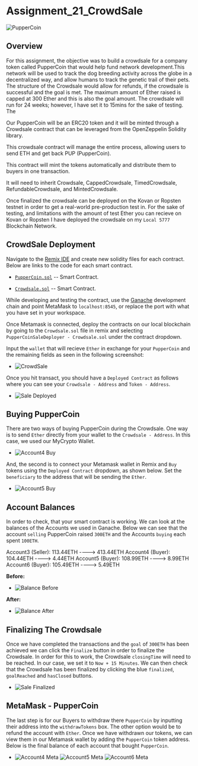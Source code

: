 # Assignment_21_CrowdSale

![PupperCoin](Screenshots/crowd.png)

## Overview

For this assignment, the objective was to build a crowdsale for a company token called PupperCoin that would help fund network development.This network will be used to track the dog breeding activity across the globe in a decentralized way, and allow humans to track the genetic trail of their pets. The structure of the Crowdsale would allow for refunds, if the crowdsale is successful and the goal is met. The maximum amount of Ether raised is capped at 300 Ether and this is also the goal amount. The crowdsale will run for 24 weeks; however, I have set it to 15mins for the sake of testing. The 

Our PupperCoin will be an ERC20 token and it will be minted through a Crowdsale contract that can be leveraged from the OpenZeppelin Solidity library.

This crowdsale contract will manage the entire process, allowing users to send ETH and get back PUP (PupperCoin).

This contract will mint the tokens automatically and distribute them to buyers in one transaction.

It will need to inherit Crowdsale, CappedCrowdsale, TimedCrowdsale, RefundableCrowdsale, and MintedCrowdsale.

Once finalized the crowdsale can be deployed on the Kovan or Ropsten testnet in order to get a real-world pre-production test in. For the sake of testing, and limitations with the amount of test Ether you can recieve on Kovan or Ropsten I have deployed the crowdsale on my `Local 5777` Blockchain Network.


## CrowdSale Deployment

Navigate to the [Remix IDE](https://remix.ethereum.org) and create new solidity files for each contract. Below are links to the code for each smart contract.  

* [`PupperCoin.sol`](PupperCoin.sol) -- Smart Contract.

* [`Crowdsale.sol`](Crowdsale.sol) -- Smart Contract.

While developing and testing the contract, use the [Ganache](https://www.trufflesuite.com/ganache) development chain and point MetaMask to `localhost:8545`, or replace the port with what you have set in your workspace.

Once Metamask is connected, deploy the contracts on our local blockchain by going to the `Crowdsale.sol` file in remix and selecting `PupperCoinSaleDeployer - Crowdsale.sol` under the contract dropdown. 

Input the `wallet` that will recieve `Ether` in exchange for your `PupperCoin` and the remaining fields as seen in the following screenshot:

* ![CrowdSale](Screenshots/CrowdSale.png)

Once you hit transact, you should have a `Deployed Contract` as follows where you can see your `Crowdsale - Address` and `Token - Address`.  

* ![Sale Deployed](Screenshots/Sale_Deployed.png)

## Buying PupperCoin

There are two ways of buying PupperCoin during the Crowdsale. One way is to send `Ether` directly from your wallet to the `Crowdsale - Address`. In this case, we used our MyCrypto Wallet. 

* ![Account4 Buy](Screenshots/Account4_Buy.png)

And, the second is to connect your Metamask wallet in Remix and `Buy` tokens using the `Deployed Contract` dropdown, as shown below. Set the `beneficiary` to the address that will be sending the `Ether`.

* ![Account5 Buy](Screenshots/Account5_Buy.png)

## Account Balances

In order to check, that your smart contract is working. We can look at the balances of the Accounts we used in Ganache. Below we can see that the account `selling` PupperCoin raised `300ETH` and the Accounts `buying` each spent `100ETH`.

Account3 (Seller):   113.44ETH ----> 413.44ETH
Account4 (Buyer):   104.44ETH ----> 4.44ETH
Account5 (Buyer):   108.99ETH ----> 8.99ETH
Account6 (Buyer):   105.49ETH ----> 5.49ETH

**Before:**

* ![Balance Before](Screenshots/Balance_Before.png)

**After:**
* ![Balance After](Screenshots/Balance_After.png)

## Finalizing The Crowdsale

Once we have completed the transactions and the `goal` of `300ETH` has been achieved we can click the `Finalize` button in order to finalize the Crowdsale. In order for this to work, the Crowdsale `closingTime` will need to be reached. In our case, we set it to `Now + 15 Minutes`. We can then check that the Crowdsale has been finalized by clicking the blue `finalized`, `goalReached` and `hasClosed` buttons.

* ![Sale Finalized](Screenshots/Sale_Finalized.png)

## MetaMask - PupperCoin

The last step is for our Buyers to withdraw there `PupperCoin` by inputting their address into the `withdrawTokens` box. The other option would be to refund the account with `Ether`. Once we have withdrawn our tokens, we can view them in our Metamask wallet by adding the `PupperCoin` token address. Below is the final balance of each account that bought `PupperCoin`.  

* ![Account4 Meta](Screenshots/Account4_Final.png) ![Account5 Meta](Screenshots/Account5_Final.png) ![Account6 Meta](Screenshots/Account6_Final.png)



